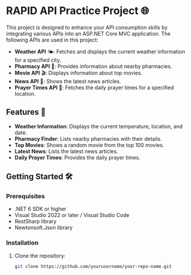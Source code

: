 # RAPID API Practice Project 🌐

This project is designed to enhance your API consumption skills by integrating various APIs into an ASP.NET Core MVC application. The following APIs are used in this project:

- **Weather API** 🌤️: Fetches and displays the current weather information for a specified city.
- **Pharmacy API** 💊: Provides information about nearby pharmacies.
- **Movie API** 🎬: Displays information about top movies.
- **News API** 📰: Shows the latest news articles.
- **Prayer Times API** 🕌: Fetches the daily prayer times for a specified location.

## Features 🚀

- **Weather Information**: Displays the current temperature, location, and date.
- **Pharmacy Finder**: Lists nearby pharmacies with their details.
- **Top Movies**: Shows a random movie from the top 100 movies.
- **Latest News**: Lists the latest news articles.
- **Daily Prayer Times**: Provides the daily prayer times.

## Getting Started 🛠️

### Prerequisites

- .NET 6 SDK or higher
- Visual Studio 2022 or later / Visual Studio Code
- RestSharp library
- Newtonsoft.Json library

### Installation

1. Clone the repository:
   ```sh
   git clone https://github.com/yourusername/your-repo-name.git
